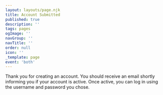 ```yaml
---
layout: layouts/page.njk
title: Account Submitted
published: true
description: ''
tags: pages
ogImage: ''
navGroup: ''
navTitle: ''
order: null
icon: ''
_template: page
event: 'both'
---
```


Thank you for creating an account. You should receive an email shortly informing you if your account is active. Once active, you can log in using the username and password you chose.
